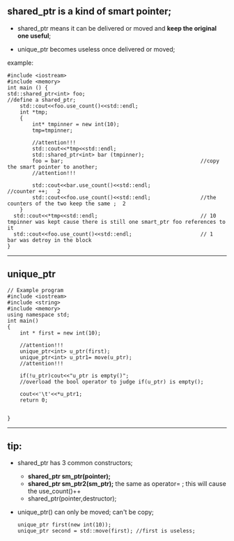 ## shared_ptr is a kind of smart pointer;

* shared_ptr means it can be delivered or moved and **keep the original one useful**;  

* unique_ptr becomes useless once delivered or moved;

example:  

    #include <iostream>
    #include <memory>
    int main () {
    std::shared_ptr<int> foo;                                      //define a shared_ptr;
        std::cout<<foo.use_count()<<std::endl; 
        int *tmp;
        {
            int* tmpinner = new int(10);
            tmp=tmpinner;
            
            //attention!!!
            std::cout<<*tmp<<std::endl;
            std::shared_ptr<int> bar (tmpinner);         
            foo = bar;                                            //copy the smart pointer to another;
            //attention!!!
              
            std::cout<<bar.use_count()<<std::endl;                //counter ++;   2
            std::cout<<foo.use_count()<<std::endl;                //the counters of the two keep the same ;  2
        }
      std::cout<<*tmp<<std::endl;                                 // 10  tmpinner was kept cause there is still one smart_ptr foo references to it
      std::cout<<foo.use_count()<<std::endl;                      // 1  bar was detroy in the block
    }
---
 
## unique_ptr

    // Example program
    #include <iostream>
    #include <string>
    #include <memory>
    using namespace std;
    int main()
    {
        int * first = new int(10);

        //attention!!!
        unique_ptr<int> u_ptr(first);
        unique_ptr<int> u_ptr1= move(u_ptr);
        //attention!!!

        if(!u_ptr)cout<<"u_ptr is empty()";
        //overload the bool operator to judge if(u_ptr) is empty();
        
        cout<<'\t'<<*u_ptr1;
        return 0;


    }
---

## tip:
* shared_ptr has 3 common constructors;
  * **shared_ptr sm_ptr(pointer);**
  * **shared_ptr sm_ptr2(sm_ptr);** the same as operator= ; this will cause the use_count()++
  * shared_ptr(pointer,destructor);  

* unique_ptr() can only be moved; can't be copy;  

      unique_ptr first(new int(10));
      unique_ptr second = std::move(first); //first is useless;


